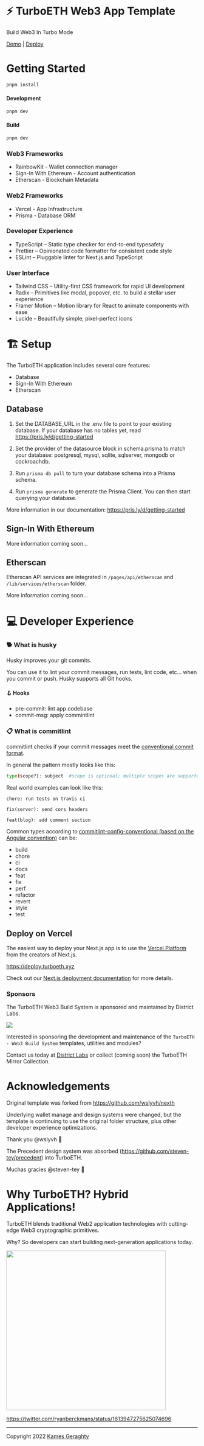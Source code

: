 # ⚡ TurboETH Web3 App Template
Build Web3 In Turbo Mode

[Demo](https://turboeth.xyz) | [Deploy](https://deploy.turboeth.xyz)


# Getting Started

```bash
pnpm install
```

#### Development
```bash
pnpm dev
```

#### Build
```bash
pnpm dev
```

### Web3 Frameworks
- RainbowKit - Wallet connection manager
- Sign-In With Ethereum - Account authentication
- Etherscan - Blockchain Metadata 

### Web2 Frameworks
- Vercel - App Infrastructure
- Prisma - Database ORM 

### Developer Experience
- TypeScript – Static type checker for end-to-end typesafety
- Prettier – Opinionated code formatter for consistent code style
- ESLint – Pluggable linter for Next.js and TypeScript

### User Interface
- Tailwind CSS – Utility-first CSS framework for rapid UI development
- Radix – Primitives like modal, popover, etc. to build a stellar user experience
- Framer Motion – Motion library for React to animate components with ease
- Lucide – Beautifully simple, pixel-perfect icons

# 🏗️ Setup
The TurboETH application includes several core features:

- Database
- Sign-In With Ethereum
- Etherscan

## Database

1. Set the DATABASE_URL in the .env file to point to your existing database. If your database has no tables yet, read https://pris.ly/d/getting-started

2. Set the provider of the datasource block in schema.prisma to match your database: postgresql, mysql, sqlite, sqlserver, mongodb or cockroachdb.

3. Run `prisma db pull` to turn your database schema into a Prisma schema.

4. Run `prisma generate` to generate the Prisma Client. You can then start querying your database.

More information in our documentation:
https://pris.ly/d/getting-started

## Sign-In With Ethereum

More information coming soon...

## Etherscan
Etherscan API services are integrated in `/pages/api/etherscan` and `/lib/services/etherscan` folder.

More information coming soon...

# 💻 Developer Experience

### 🐕 What is husky
Husky improves your git commits.

You can use it to lint your commit messages, run tests, lint code, etc... when you commit or push. Husky supports all Git hooks.

#### 🪝 Hooks
- pre-commit: lint app codebase
- commit-msg: apply commintlint

### 📋 What is commitlint

commitlint checks if your commit messages meet the [conventional commit format](https://conventionalcommits.org).

In general the pattern mostly looks like this:

```sh
type(scope?): subject  #scope is optional; multiple scopes are supported (current delimiter options: "/", "\" and ",")
```

Real world examples can look like this:

```
chore: run tests on travis ci
```

```
fix(server): send cors headers
```

```
feat(blog): add comment section
```

Common types according to [commitlint-config-conventional (based on the Angular convention)](https://github.com/conventional-changelog/commitlint/tree/master/@commitlint/config-conventional#type-enum) can be:

- build
- chore
- ci
- docs
- feat
- fix
- perf
- refactor
- revert
- style
- test

## Deploy on Vercel

The easiest way to deploy your Next.js app is to use the [Vercel Platform](https://vercel.com/new?utm_medium=nexth&filter=next.js&utm_source=nexth&utm_campaign=nexth-readme) from the creators of Next.js.

https://deploy.turboeth.xyz

Check out our [Next.js deployment documentation](https://nextjs.org/docs/deployment) for more details.

### Sponsors

The TurboETH Web3 Build System is sponsored and maintained by District Labs.

<a alt="District Labs" href="https://districtlabs.com/" target="_blank">
 <img src="https://red-effective-snake-988.mypinata.cloud/ipfs/QmXhSGcjL9oqQUpoSLzJ1vWto4B43epATpraqJhV5B4cdB">
</a>

Interested in sponsoring the development and maintenance of the `TurboETH - Web3 Build System` templates, utilities and modules?

Contact us today at <a alt="District Labs" href="https://districtlabs.com/" target="_blank">District Labs</a> or collect (coming soon) the TurboETH Mirror Collection.

# Acknowledgements

Original template was forked from https://github.com/wslyvh/nexth

Underlying wallet manage and design systems were changed, but the template is continuing to use the original folder structure, plus other developer experience optimizations.

Thank you @wslyvh 🙏

The Precedent design system was absorbed (https://github.com/steven-tey/precedent) into TurboETH. 

Muchas gracies @steven-tey 🙏

# Why TurboETH? Hybrid Applications!
TurboETH blends traditional Web2 application technologies with cutting-edge Web3 cryptographic primitives. 

Why? So developers can start building next-generation applications today.

<img width="420px" src="https://user-images.githubusercontent.com/3408362/212877207-58a9b8c3-937b-4048-a1d4-5a2f79c977ff.png" />

https://twitter.com/ryanberckmans/status/1613947275625074696

<hr/>

Copyright 2022 [Kames Geraghty](https://twitter.com/KamesGeraghty)
